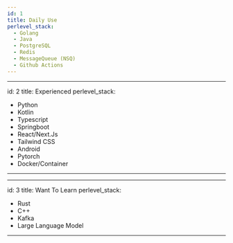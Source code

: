 ```yaml
---
id: 1
title: Daily Use
perlevel_stack:
  - Golang
  - Java
  - PostgreSQL
  - Redis
  - MessageQueue (NSQ)
  - Github Actions
---
```

---
id: 2
title: Experienced 
perlevel_stack:
  - Python
  - Kotlin
  - Typescript
  - Springboot
  - React/Next.Js
  - Tailwind CSS
  - Android
  - Pytorch
  - Docker/Container
---
---
id: 3
title: Want To Learn
perlevel_stack:
  - Rust
  - C++
  - Kafka
  - Large Language Model
---